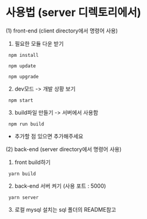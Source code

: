 # 사용법 (server 디렉토리에서)
(1) front-end (client directory에서 명령어 사용)
1) 필요한 모듈 다운 받기
<pre><code> npm install </code></pre>
<pre><code> npm update </code></pre>
<pre><code> npm upgrade </code></pre>
2) dev모드 -> 개발 상황 보기
<pre><code> npm start </code></pre>
3) build파일 만들기 -> 서버에서 사용함
<pre><code> npm run build </code></pre>

* 추가할 점 있으면 추가해주세요

(2) back-end (server directory에서 명령어 사용)
1) front build하기
<pre><code> yarn build </code></pre>
2) back-end 서버 켜기 (사용 포트 : 5000)
<pre><code> yarn server </code></pre>
3) 로컬 mysql 설치는 sql 폴더의 README참고
